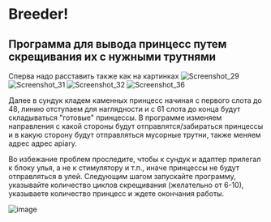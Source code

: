 # Breeder!
## Программа для вывода принцесс путем скрещивания их с нужными трутнями

Сперва надо расставить также как на картинках
![Screenshot_29](https://user-images.githubusercontent.com/59258924/212546165-c8d89cac-aac7-4114-b726-fa807d4e361b.png)
![Screenshot_31](https://user-images.githubusercontent.com/59258924/212546408-ef30d55e-2956-42d6-9770-d4e0e8c7502a.png)
![Screenshot_32](https://user-images.githubusercontent.com/59258924/212546415-4291f50e-fa5d-4eb8-944a-2214c149bf35.png)
![Screenshot_36](https://user-images.githubusercontent.com/59258924/212546733-361c34a0-c1d4-4356-bdcb-4372c48325b6.png)

Далее в сундук кладем каменных принцесс начиная с первого слота до 48, линию отступаем для наглядности и с 61 слота до конца будут складываться "готовые" принцессы.
В программе изменяем направления с какой стороны будут отправлятся/забираться принцессы и в какую сторону будут отправляться мусорные трутни, также меняем адрес адрес apiary.

Во избежание проблем проследите, чтобы к сундук и адаптер прилегал к блоку улья, а не к стимулятору и т.п., иначе принцессы не будут отправляться в улей.
Следующим шагом запускайте программу, указывайте количество циклов скрещивания (желательно от 6-10), указываете количество принцесс и ждете окончания работы.

![image](https://user-images.githubusercontent.com/59258924/212548150-531d96e6-2c1a-448b-a20a-d5e2a922271d.png)


